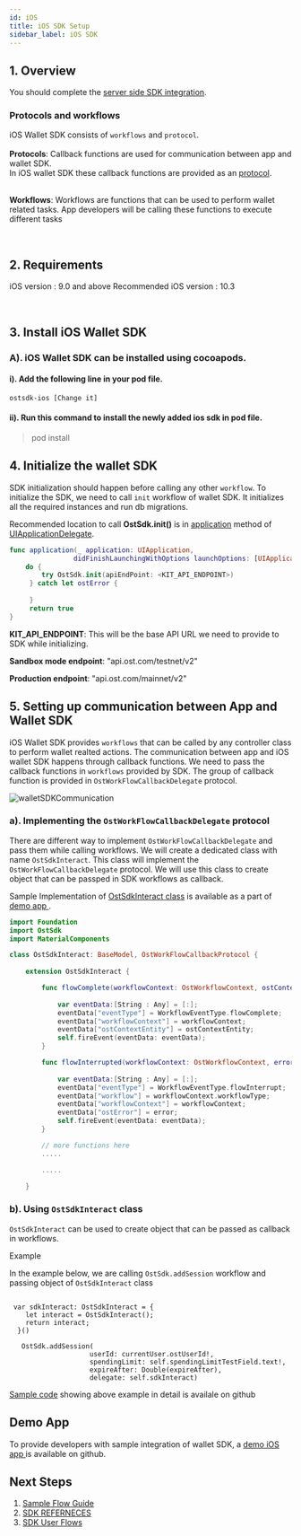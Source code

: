 ```yaml
---
id: iOS
title: iOS SDK Setup
sidebar_label: iOS SDK
---
```


## 1. Overview
You should complete the [server side SDK integration](/kit/docs/sdk/server_sdk/overview).

### Protocols and workflows
iOS Wallet SDK consists of `workflows` and `protocol`. <br><br>
**Protocols**: Callback functions are used for communication between app and wallet SDK. 
<br> In iOS wallet SDK these callback functions are provided as an [protocol]().
<br><br>

**Workflows**: Workflows are functions that can be used to perform wallet related tasks. App developers will be calling these functions to execute different tasks

<br>

## 2. Requirements

iOS version : 9.0 and above
Recommended iOS version : 10.3 


<br>

## 3. Install iOS Wallet SDK

### A). iOS Wallet SDK can be installed using cocoapods.
#### i). Add the following line in your pod file. 

```
ostsdk-ios [Change it]
```

#### ii). Run this command to install the newly added ios sdk in pod file. 

> pod install


## 4. Initialize the wallet SDK

SDK initialization should happen before calling any other `workflow`. To initialize the SDK, we need to call `init` workflow of wallet SDK. It initializes all the required instances and run db migrations. 

Recommended location to call **OstSdk.init()** is in [application](https://developer.apple.com/documentation/uikit/uiapplicationdelegate/1622921-application) method of [UIApplicationDelegate](https://developer.apple.com/documentation/uikit/uiapplicationdelegate). 

```swift
func application(_ application: UIApplication, 
                didFinishLaunchingWithOptions launchOptions: [UIApplication.LaunchOptionsKey: Any]?) -> Bool {
    do {
        try OstSdk.init(apiEndPoint: <KIT_API_ENDPOINT>)
     } catch let ostError {
           
     }
     return true
}
```

**KIT_API_ENDPOINT**:
This will be the base API URL we need to provide to SDK while initializing.

**Sandbox mode endpoint**: "api.ost.com/testnet/v2"

**Production endpoint**: "api.ost.com/mainnet/v2"


## 5. Setting up communication between App and Wallet SDK

iOS Wallet SDK provides `workflows` that can be called by any controller class to perform wallet realted actions. 
The communication between app and iOS wallet SDK happens through callback functions. We need to pass the callback functions in `workflows` provided by SDK. The group of callback function is provided in `OstWorkFlowCallbackDelegate` protocol.


![walletSDKCommunication](/kit/docs/sdk/assets/wallet-sdk-communication.png)

### a). Implementing the `OstWorkFlowCallbackDelegate` protocol
There are different way to implement `OstWorkFlowCallbackDelegate` and pass them while calling workflows. We will create a dedicated class with name `OstSdkInteract`. This class will implement the `OstWorkFlowCallbackDelegate` protocol. We will use this class to create object that can be passped in SDK workflows as callback. 

Sample Implementation of [ OstSdkInteract class](https://github.com/ostdotcom/ost-client-ios-sdk/blob/develop/Demo-App/Demo-App/OstSdkInteract/OstSdkInteract.swift) is available as a part of [demo app ](https://github.com/ostdotcom/ost-client-ios-sdk/tree/develop/Demo-App).


```swift
import Foundation
import OstSdk
import MaterialComponents

class OstSdkInteract: BaseModel, OstWorkFlowCallbackProtocol {
    
    extension OstSdkInteract {

        func flowComplete(workflowContext: OstWorkflowContext, ostContextEntity: OstContextEntity) {
           
            var eventData:[String : Any] = [:];
            eventData["eventType"] = WorkflowEventType.flowComplete;
            eventData["workflowContext"] = workflowContext;
            eventData["ostContextEntity"] = ostContextEntity;
            self.fireEvent(eventData: eventData);
        }

        func flowInterrupted(workflowContext: OstWorkflowContext, error: OstError) {
        
            var eventData:[String : Any] = [:];
            eventData["eventType"] = WorkflowEventType.flowInterrupt;
            eventData["workflow"] = workflowContext.workflowType;
            eventData["workflowContext"] = workflowContext;
            eventData["ostError"] = error;
            self.fireEvent(eventData: eventData);
        }

        // more functions here
        .....

        .....

    }

```

### b). Using `OstSdkInteract` class

`OstSdkInteract` can be used to create object that can be passed as callback in workflows.

Example

In the example below, we are calling `OstSdk.addSession` workflow and passing object of `OstSdkInteract` class

```

 var sdkInteract: OstSdkInteract = {
    let interact = OstSdkInteract();
    return interact;
  }()

   OstSdk.addSession(
                    userId: currentUser.ostUserId!,
                    spendingLimit: self.spendingLimitTestField.text!,
                    expireAfter: Double(expireAfter),
                    delegate: self.sdkInteract)
```

[Sample code](https://github.com/ostdotcom/ost-client-ios-sdk/blob/develop/Demo-App/Demo-App/Views/Wallet/AddSessionView.swift) showing above example in detail is availale on github


## Demo App
To provide developers with sample integration of wallet SDK, a [demo iOS app ](https://github.com/ostdotcom/ost-client-ios-sdk/tree/develop/Demo-App) is available on github. 


## Next Steps

1. [Sample Flow Guide](/kit/docs/sdk/getting_started/sample_flow/)
1. [SDK REFERNECES]()
1. [SDK User Flows]()



